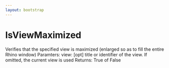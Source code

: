 ```yaml
---
layout: bootstrap
---
```


# IsViewMaximized

Verifies that the specified view is maximized (enlarged so as to fill
        the entire Rhino window)
        Paramters:
          view: [opt] title or identifier of the view. If omitted, the current
                view is used
        Returns:
          True of False
        


